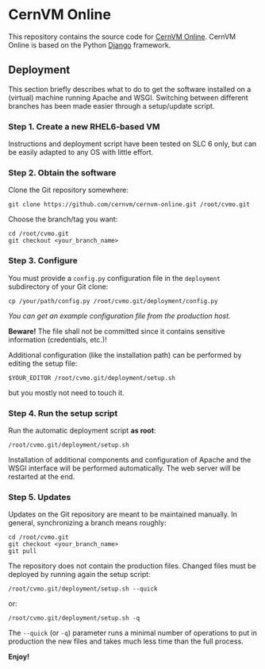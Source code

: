 CernVM Online
=============

This repository contains the source code for
[CernVM Online](https://cernvm-online.cern.ch/).
CernVM Online is based on the Python [Django](https://www.djangoproject.com/)
framework.

Deployment
----------

This section briefly describes what to do to get the software installed on a
(virtual) machine running Apache and WSGI. Switching between different branches
has been made easier through a setup/update script.

### Step 1. Create a new RHEL6-based VM

Instructions and deployment script have been tested on SLC 6 only, but can be
easily adapted to any OS with little effort.

### Step 2. Obtain the software

Clone the Git repository somewhere:

    git clone https://github.com/cernvm/cernvm-online.git /root/cvmo.git

Choose the branch/tag you want:

    cd /root/cvmo.git
    git checkout <your_branch_name>

### Step 3. Configure

You must provide a `config.py` configuration file in the `deployment`
subdirectory of your Git clone:

    cp /your/path/config.py /root/cvmo.git/deployment/config.py

*You can get an example configuration file from the production host.*

**Beware!** The file shall not be committed since it contains sensitive
information (credentials, etc.)!

Additional configuration (like the installation path) can be performed by
editing the setup file:

    $YOUR_EDITOR /root/cvmo.git/deployment/setup.sh

but you mostly not need to touch it.

### Step 4. Run the setup script

Run the automatic deployment script **as root**:

    /root/cvmo.git/deployment/setup.sh

Installation of additional components and configuration of Apache and the WSGI
interface will be performed automatically. The web server will be restarted at
the end.

### Step 5. Updates

Updates on the Git repository are meant to be maintained manually. In general,
synchronizing a branch means roughly:

    cd /root/cvmo.git
    git checkout <your_branch_name>
    git pull

The repository does not contain the production files. Changed files must be
deployed by running again the setup script:

    /root/cvmo.git/deployment/setup.sh --quick

or:

    /root/cvmo.git/deployment/setup.sh -q

The `--quick` (or `-q`) parameter runs a minimal number of operations to put in
production the new files and takes much less time than the full process.

**Enjoy!**

